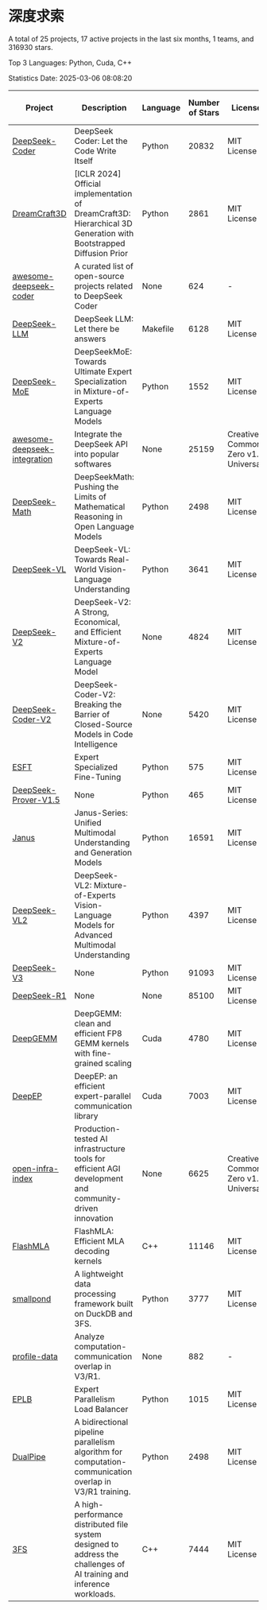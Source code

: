 # 深度求索

A total of 25 projects, 17 active projects in the last six months, 1 teams, and 316930 stars.

Top 3 Languages: Python, Cuda, C++

Statistics Date: 2025-03-06 08:08:20

| Project | Description | Language | Number of Stars | License | Creation Date | Last Updated Date | Last Pushed Date |
| --- | --- | --- | --- | --- | --- | --- | --- |
| [DeepSeek-Coder](https://github.com/deepseek-ai/DeepSeek-Coder) | DeepSeek Coder: Let the Code Write Itself | Python | 20832 | MIT License | 2023-10-20 | 2025-03-06 | 2024-05-21 |
| [DreamCraft3D](https://github.com/deepseek-ai/DreamCraft3D) | [ICLR 2024] Official implementation of DreamCraft3D: Hierarchical 3D Generation with Bootstrapped Diffusion Prior | Python | 2861 | MIT License | 2023-10-23 | 2025-03-06 | 2024-08-21 |
| [awesome-deepseek-coder](https://github.com/deepseek-ai/awesome-deepseek-coder) | A curated list of open-source projects related to DeepSeek Coder | None | 624 | - | 2023-11-06 | 2025-03-06 | 2024-04-03 |
| [DeepSeek-LLM](https://github.com/deepseek-ai/DeepSeek-LLM) | DeepSeek LLM: Let there be answers | Makefile | 6128 | MIT License | 2023-11-29 | 2025-03-06 | 2024-02-04 |
| [DeepSeek-MoE](https://github.com/deepseek-ai/DeepSeek-MoE) | DeepSeekMoE: Towards Ultimate Expert Specialization in Mixture-of-Experts Language Models | Python | 1552 | MIT License | 2024-01-02 | 2025-03-06 | 2024-01-16 |
| [awesome-deepseek-integration](https://github.com/deepseek-ai/awesome-deepseek-integration) | Integrate the DeepSeek API into popular softwares | None | 25159 | Creative Commons Zero v1.0 Universal | 2024-01-11 | 2025-03-06 | 2025-03-06 |
| [DeepSeek-Math](https://github.com/deepseek-ai/DeepSeek-Math) | DeepSeekMath: Pushing the Limits of Mathematical Reasoning in Open Language Models | Python | 2498 | MIT License | 2024-02-05 | 2025-03-06 | 2024-04-15 |
| [DeepSeek-VL](https://github.com/deepseek-ai/DeepSeek-VL) | DeepSeek-VL: Towards Real-World Vision-Language Understanding | Python | 3641 | MIT License | 2024-03-07 | 2025-03-06 | 2024-04-24 |
| [DeepSeek-V2](https://github.com/deepseek-ai/DeepSeek-V2) | DeepSeek-V2: A Strong, Economical, and Efficient Mixture-of-Experts Language Model | None | 4824 | MIT License | 2024-04-22 | 2025-03-06 | 2024-09-25 |
| [DeepSeek-Coder-V2](https://github.com/deepseek-ai/DeepSeek-Coder-V2) | DeepSeek-Coder-V2: Breaking the Barrier of Closed-Source Models in Code Intelligence | None | 5420 | MIT License | 2024-06-14 | 2025-03-06 | 2024-09-24 |
| [ESFT](https://github.com/deepseek-ai/ESFT) | Expert Specialized Fine-Tuning | Python | 575 | MIT License | 2024-07-04 | 2025-03-06 | 2024-09-22 |
| [DeepSeek-Prover-V1.5](https://github.com/deepseek-ai/DeepSeek-Prover-V1.5) | None | Python | 465 | MIT License | 2024-08-15 | 2025-03-06 | 2024-08-16 |
| [Janus](https://github.com/deepseek-ai/Janus) | Janus-Series: Unified Multimodal Understanding and Generation Models | Python | 16591 | MIT License | 2024-10-18 | 2025-03-06 | 2025-02-01 |
| [DeepSeek-VL2](https://github.com/deepseek-ai/DeepSeek-VL2) | DeepSeek-VL2: Mixture-of-Experts Vision-Language Models for Advanced Multimodal Understanding | Python | 4397 | MIT License | 2024-12-13 | 2025-03-06 | 2025-02-26 |
| [DeepSeek-V3](https://github.com/deepseek-ai/DeepSeek-V3) | None | Python | 91093 | MIT License | 2024-12-26 | 2025-03-06 | 2025-02-24 |
| [DeepSeek-R1](https://github.com/deepseek-ai/DeepSeek-R1) | None | None | 85100 | MIT License | 2025-01-20 | 2025-03-06 | 2025-02-24 |
| [DeepGEMM](https://github.com/deepseek-ai/DeepGEMM) | DeepGEMM: clean and efficient FP8 GEMM kernels with fine-grained scaling | Cuda | 4780 | MIT License | 2025-02-13 | 2025-03-06 | 2025-03-05 |
| [DeepEP](https://github.com/deepseek-ai/DeepEP) | DeepEP: an efficient expert-parallel communication library | Cuda | 7003 | MIT License | 2025-02-17 | 2025-03-06 | 2025-03-06 |
| [open-infra-index](https://github.com/deepseek-ai/open-infra-index) | Production-tested AI infrastructure tools for efficient AGI development and community-driven innovation | None | 6625 | Creative Commons Zero v1.0 Universal | 2025-02-21 | 2025-03-06 | 2025-03-04 |
| [FlashMLA](https://github.com/deepseek-ai/FlashMLA) | FlashMLA: Efficient MLA decoding kernels | C++ | 11146 | MIT License | 2025-02-21 | 2025-03-06 | 2025-03-01 |
| [smallpond](https://github.com/deepseek-ai/smallpond) | A lightweight data processing framework built on DuckDB and 3FS. | Python | 3777 | MIT License | 2025-02-24 | 2025-03-06 | 2025-03-05 |
| [profile-data](https://github.com/deepseek-ai/profile-data) | Analyze computation-communication overlap in V3/R1. | None | 882 | - | 2025-02-26 | 2025-03-06 | 2025-03-03 |
| [EPLB](https://github.com/deepseek-ai/EPLB) | Expert Parallelism Load Balancer | Python | 1015 | MIT License | 2025-02-26 | 2025-03-06 | 2025-02-27 |
| [DualPipe](https://github.com/deepseek-ai/DualPipe) | A bidirectional pipeline parallelism algorithm for computation-communication overlap in V3/R1 training. | Python | 2498 | MIT License | 2025-02-26 | 2025-03-06 | 2025-03-05 |
| [3FS](https://github.com/deepseek-ai/3FS) |  A high-performance distributed file system designed to address the challenges of AI training and inference workloads.  | C++ | 7444 | MIT License | 2025-02-27 | 2025-03-06 | 2025-03-06 |
